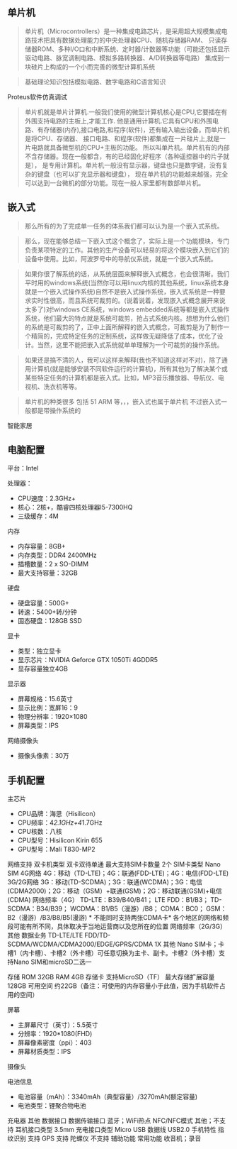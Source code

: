 

## 单片机

> 单片机（Microcontrollers）是一种集成电路芯片，是采用超大规模集成电路技术把具有数据处理能力的中央处理器CPU、随机存储器RAM、
只读存储器ROM、多种I/O口和中断系统、定时器/计数器等功能（可能还包括显示驱动电路、脉宽调制电路、模拟多路转换器、A/D转换器等电路）
集成到一块硅片上构成的一个小而完善的微型计算机系统

> 基础理论知识包括模拟电路、数字电路和C语言知识

Proteus软件仿真调试

> 单片机就是单片计算机.一般我们使用的微型计算机核心是CPU,它要插在有外围支持电路的主板上,才能工作.
他是通用计算机.它具有CPU和外围电路、有存储器(内存),接口电路,和程序(软件)，还有输入输出设备。而单片机是将CPU、存储器、
接口电路、和程序(软件)都集成在一片硅片上,就是一片电路就具备微型机的CPU+主板的功能。
所以叫单片机。单片机有的内部不含存储器。现在一般都含，有的已经固化好程序（各种遥控器中的片子就是），
是专用计算机。单片机一般没有显示器，键盘也只是数字键，没有复杂的键盘（也可以扩充显示器和键盘），
现在单片机的功能越来越强，完全可以达到一台微机的部分功能。现在一般人家里都有数部单片机。

## 嵌入式

> 那么所有的为了完成单一任务的体系我们都可以认为是一个嵌入式系统。

> 那么，现在能够总结一下嵌入式这个概念了，实际上是一个功能模块，专门负责某项特定的工作。其他的生产设备可以轻易的将这个模块嵌入到它们的设备中使用。比如，阿波罗号中的导航仪系统，就是一个嵌入式系统。

> 如果你很了解系统的话，从系统层面来解释嵌入式概念，也会很清晰。我们平时用的windows系统(当然你可以用linux内核的其他系统，linux系统本身就是一个嵌入式操作系统)自然不是嵌入式操作系统，嵌入式系统是一种要求实时性很高，而且系统可裁剪的。(说着说着，发现嵌入式概念展开来说太多了)对!windows CE系统，windows embedded系统等都是嵌入式操作系统，他们最大的特点就是系统可裁剪，抢占式系统内核。想想为什么他们的系统是可裁剪的了，正中上面所解释的嵌入式概念，可裁剪是为了制作一个精简的，完成特定任务的定制系统，这样做无疑降低了成本，优化了设计。当然，这里不能把嵌入式系统就单单理解为一个可裁剪的操作系统。

> 如果还是搞不清的人，我可以这样来解释(我也不知道这样对不对)，除了通用计算机(就是能够安装不同软件运行的计算机)，所有其他为了解决某个或某些特定任务的计算机都是嵌入式。比如，MP3音乐播放器、导航仪、电视机、洗衣机等等。

> 单片机的种类很多 包括 51 ARM 等，，，嵌入式也属于单片机 不过嵌入式一般都是带操作系统的

智能家居



## 电脑配置

平台：Intel

处理器：

* CPU速度：2.3GHz+
* 核心：2核+，酷睿四核处理器I5-7300HQ
* 三级缓存：4M

内存

* 内存容量：8GB+
* 内存类型：DDR4 2400MHz
* 插槽数量：2 x SO-DIMM
* 最大支持容量：32GB

硬盘

* 硬盘容量：500G+
* 转速：5400+转/分钟
* 固态硬盘：128GB SSD

显卡

* 类型：独立显卡
* 显示芯片：NVIDIA Geforce GTX 1050Ti 4GDDR5
* 显存容量独立4GB

显示器

* 屏幕规格：15.6英寸
* 显示比例：宽屏16：9
* 物理分辨率：1920×1080
* 屏幕类型：IPS

网络摄像头

* 摄像头像素：30万

## 手机配置

主芯片

* CPU品牌：海思（Hisilicon）
* CPU频率：4*2.1GHz+4*1.7GHz
* CPU核数：八核
* CPU型号：Hisilicon Kirin 655
* GPU型号：Mali T830-MP2

网络支持
双卡机类型
双卡双待单通
最大支持SIM卡数量
2个
SIM卡类型
Nano SIM
4G网络
4G：移动（TD-LTE)；4G：联通(FDD-LTE)；4G：电信(FDD-LTE)
3G/2G网络
3G：移动(TD-SCDMA)；3G：联通(WCDMA)；3G：电信(CDMA2000)；2G：移动（GSM）+联通(GSM)；2G：移动联通(GSM)+电信(CDMA)
网络频率（4G）
TD-LTE：B39/B40/B41； LTE FDD：B1/B3； TD-SCDMA：B34/B39； WCDMA：B1/B5（漫游）/B8； CDMA：BC0； GSM：B2（漫游）/B3/B8/B5(漫游) * 不能同时支持两张CDMA卡* 各个地区的网络和频段可能有所不同，具体取决于当地运营商以及您所在的位置
网络频率（2G/3G）
其他
数据业务
TD-LTE/LTE FDD/TD-SCDMA/WCDMA/CDMA2000/EDGE/GPRS/CDMA 1X
其他
Nano SIM卡；卡槽1（内卡槽）、卡槽2（外卡槽）可任意切换为主卡、副卡。卡槽2（外卡槽）支持Nano SIM和microSD二选一

存储
ROM
32GB
RAM
4GB
存储卡
支持MicroSD（TF）
最大存储扩展容量
128GB
可用空间
约22GB（备注：可使用的内存容量小于此值，因为手机软件占用的空间）

屏幕

* 主屏幕尺寸（英寸）：5.5英寸
* 分辨率：1920*1080(FHD)
* 屏幕像素密度（ppi）：403
* 屏幕材质类型：IPS

摄像头

电池信息

* 电池容量（mAh）：3340mAh（典型容量）/3270mAh(额定容量)
* 电池类型：锂聚合物电池

充电器
其他
数据接口
数据传输接口
蓝牙；WiFi热点
NFC/NFC模式
其他；不支持
耳机接口类型
3.5mm
充电接口类型
Micro USB
数据线
USB2.0
手机特性
指纹识别
支持
GPS
支持
陀螺仪
不支持
辅助功能
常用功能
收音机；录音